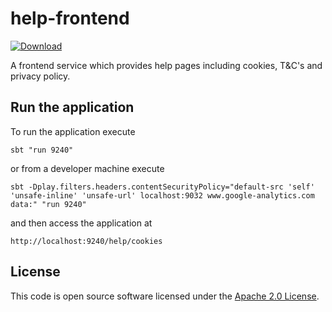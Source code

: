 help-frontend
=============


[ ![Download](https://api.bintray.com/packages/hmrc/releases/help-frontend/images/download.svg) ](https://bintray.com/hmrc/releases/help-frontend/_latestVersion)

A frontend service which provides help pages including cookies, T&amp;C's and privacy policy.

## Run the application

To run the application execute

```
sbt "run 9240"
```
or from a developer machine execute
```
sbt -Dplay.filters.headers.contentSecurityPolicy="default-src 'self' 'unsafe-inline' 'unsafe-url' localhost:9032 www.google-analytics.com data:" "run 9240"
```

and then access the application at

```
http://localhost:9240/help/cookies
```

## License ##

This code is open source software licensed under the [Apache 2.0 License]("http://www.apache.org/licenses/LICENSE-2.0.html").

